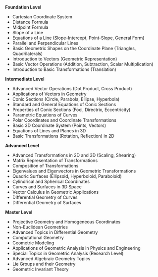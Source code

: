 **Foundation Level**

*   Cartesian Coordinate System
*   Distance Formula
*   Midpoint Formula
*   Slope of a Line
*   Equations of a Line (Slope-Intercept, Point-Slope, General Form)
*   Parallel and Perpendicular Lines
*   Basic Geometric Shapes on the Coordinate Plane (Triangles, Quadrilaterals)
*   Introduction to Vectors (Geometric Representation)
*   Basic Vector Operations (Addition, Subtraction, Scalar Multiplication)
*   Introduction to Basic Transformations (Translation)

**Intermediate Level**

*   Advanced Vector Operations (Dot Product, Cross Product)
*   Applications of Vectors in Geometry
*   Conic Sections (Circle, Parabola, Ellipse, Hyperbola)
*   Standard and General Equations of Conic Sections
*   Properties of Conic Sections (Foci, Directrix, Eccentricity)
*   Parametric Equations of Curves
*   Polar Coordinates and Coordinate Transformations
*   Basic 3D Coordinate System (Points, Vectors)
*   Equations of Lines and Planes in 3D
*   Basic Transformations (Rotation, Reflection) in 2D

**Advanced Level**

*   Advanced Transformations in 2D and 3D (Scaling, Shearing)
*   Matrix Representation of Transformations
*   Composition of Transformations
*   Eigenvalues and Eigenvectors in Geometric Transformations
*   Quadric Surfaces (Ellipsoid, Hyperboloid, Paraboloid)
*   Cylindrical and Spherical Coordinates
*   Curves and Surfaces in 3D Space
*   Vector Calculus in Geometric Applications
*   Differential Geometry of Curves
*   Differential Geometry of Surfaces

**Master Level**

*   Projective Geometry and Homogeneous Coordinates
*   Non-Euclidean Geometries
*   Advanced Topics in Differential Geometry
*   Computational Geometry
*   Geometric Modeling
*   Applications of Geometric Analysis in Physics and Engineering
*   Special Topics in Geometric Analysis (Research Level)
*   Advanced Algebraic Geometry Topics
*   Lie Groups and their Geometry
*   Geometric Invariant Theory

